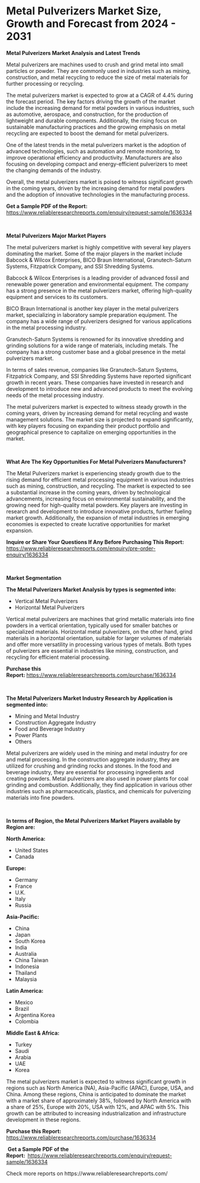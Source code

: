 <p><h1>Metal Pulverizers Market Size, Growth and Forecast from 2024 - 2031</h1></p><p><strong>Metal Pulverizers Market Analysis and Latest Trends</strong></p>
<p><p>Metal pulverizers are machines used to crush and grind metal into small particles or powder. They are commonly used in industries such as mining, construction, and metal recycling to reduce the size of metal materials for further processing or recycling.</p><p>The metal pulverizers market is expected to grow at a CAGR of 4.4% during the forecast period. The key factors driving the growth of the market include the increasing demand for metal powders in various industries, such as automotive, aerospace, and construction, for the production of lightweight and durable components. Additionally, the rising focus on sustainable manufacturing practices and the growing emphasis on metal recycling are expected to boost the demand for metal pulverizers.</p><p>One of the latest trends in the metal pulverizers market is the adoption of advanced technologies, such as automation and remote monitoring, to improve operational efficiency and productivity. Manufacturers are also focusing on developing compact and energy-efficient pulverizers to meet the changing demands of the industry.</p><p>Overall, the metal pulverizers market is poised to witness significant growth in the coming years, driven by the increasing demand for metal powders and the adoption of innovative technologies in the manufacturing process.</p></p>
<p><strong>Get a Sample PDF of the Report:&nbsp;</strong> <a href="https://www.reliableresearchreports.com/enquiry/request-sample/1636334">https://www.reliableresearchreports.com/enquiry/request-sample/1636334</a></p>
<p>&nbsp;</p>
<p><strong>Metal Pulverizers Major Market Players</strong></p>
<p><p>The metal pulverizers market is highly competitive with several key players dominating the market. Some of the major players in the market include Babcock & Wilcox Enterprises, BICO Braun International, Granutech-Saturn Systems, Fitzpatrick Company, and SSI Shredding Systems.</p><p>Babcock & Wilcox Enterprises is a leading provider of advanced fossil and renewable power generation and environmental equipment. The company has a strong presence in the metal pulverizers market, offering high-quality equipment and services to its customers.</p><p>BICO Braun International is another key player in the metal pulverizers market, specializing in laboratory sample preparation equipment. The company has a wide range of pulverizers designed for various applications in the metal processing industry.</p><p>Granutech-Saturn Systems is renowned for its innovative shredding and grinding solutions for a wide range of materials, including metals. The company has a strong customer base and a global presence in the metal pulverizers market.</p><p>In terms of sales revenue, companies like Granutech-Saturn Systems, Fitzpatrick Company, and SSI Shredding Systems have reported significant growth in recent years. These companies have invested in research and development to introduce new and advanced products to meet the evolving needs of the metal processing industry.</p><p>The metal pulverizers market is expected to witness steady growth in the coming years, driven by increasing demand for metal recycling and waste management solutions. The market size is projected to expand significantly, with key players focusing on expanding their product portfolio and geographical presence to capitalize on emerging opportunities in the market.</p></p>
<p>&nbsp;</p>
<p><strong>What Are The Key Opportunities For Metal Pulverizers Manufacturers?</strong></p>
<p><p>The Metal Pulverizers market is experiencing steady growth due to the rising demand for efficient metal processing equipment in various industries such as mining, construction, and recycling. The market is expected to see a substantial increase in the coming years, driven by technological advancements, increasing focus on environmental sustainability, and the growing need for high-quality metal powders. Key players are investing in research and development to introduce innovative products, further fueling market growth. Additionally, the expansion of metal industries in emerging economies is expected to create lucrative opportunities for market expansion.</p></p>
<p><strong>Inquire or Share Your Questions If Any Before Purchasing This Report:</strong> <a href="https://www.reliableresearchreports.com/enquiry/pre-order-enquiry/1636334">https://www.reliableresearchreports.com/enquiry/pre-order-enquiry/1636334</a></p>
<p>&nbsp;</p>
<p><strong>Market Segmentation</strong></p>
<p><strong>The Metal Pulverizers Market Analysis by types is segmented into:</strong></p>
<p><ul><li>Vertical Metal Pulverizers</li><li>Horizontal Metal Pulverizers</li></ul></p>
<p><p>Vertical metal pulverizers are machines that grind metallic materials into fine powders in a vertical orientation, typically used for smaller batches or specialized materials. Horizontal metal pulverizers, on the other hand, grind materials in a horizontal orientation, suitable for larger volumes of materials and offer more versatility in processing various types of metals. Both types of pulverizers are essential in industries like mining, construction, and recycling for efficient material processing.</p></p>
<p><strong>Purchase this Report:&nbsp;</strong><a href="https://www.reliableresearchreports.com/purchase/1636334">https://www.reliableresearchreports.com/purchase/1636334</a></p>
<p>&nbsp;</p>
<p><strong>The Metal Pulverizers Market Industry Research by Application is segmented into:</strong></p>
<p><ul><li>Mining and Metal Industry</li><li>Construction Aggregate Industry</li><li>Food and Beverage Industry</li><li>Power Plants</li><li>Others</li></ul></p>
<p><p>Metal pulverizers are widely used in the mining and metal industry for ore and metal processing. In the construction aggregate industry, they are utilized for crushing and grinding rocks and stones. In the food and beverage industry, they are essential for processing ingredients and creating powders. Metal pulverizers are also used in power plants for coal grinding and combustion. Additionally, they find application in various other industries such as pharmaceuticals, plastics, and chemicals for pulverizing materials into fine powders.</p></p>
<p>&nbsp;</p>
<p><strong>In terms of Region, the Metal Pulverizers Market Players available by Region are:</strong></p>
<p>
    <p> <strong> North America: </strong>
        <ul>
            <li>United States</li>
            <li>Canada</li>
        </ul>
        </p> 
    <p> <strong> Europe: </strong>
        <ul>
            <li>Germany</li>
            <li>France</li>
            <li>U.K.</li>
            <li>Italy</li>
            <li>Russia</li>
        </ul>
        </p> 
    <p> <strong> Asia-Pacific: </strong>
        <ul>
            <li>China</li>
            <li>Japan</li>
            <li>South Korea</li>
            <li>India</li>
            <li>Australia</li>
            <li>China Taiwan</li>
            <li>Indonesia</li>
            <li>Thailand</li>
            <li>Malaysia</li>
        </ul>
        </p> 
    <p> <strong> Latin America: </strong>
        <ul>
            <li>Mexico</li>
            <li>Brazil</li>
            <li>Argentina Korea</li>
            <li>Colombia</li>
        </ul>
        </p> 
    <p> <strong> Middle East & Africa: </strong>
        <ul>
            <li>Turkey</li>
            <li>Saudi</li>
            <li>Arabia</li>
            <li>UAE</li>
            <li>Korea</li>
        </ul>
    </p>
    </p>
<p><p>The metal pulverizers market is expected to witness significant growth in regions such as North America (NA), Asia-Pacific (APAC), Europe, USA, and China. Among these regions, China is anticipated to dominate the market with a market share of approximately 38%, followed by North America with a share of 25%, Europe with 20%, USA with 12%, and APAC with 5%. This growth can be attributed to increasing industrialization and infrastructure development in these regions.</p></p>
<p><strong>Purchase this Report: </strong><a href="https://www.reliableresearchreports.com/purchase/1636334">https://www.reliableresearchreports.com/purchase/1636334</a></p>
<p>&nbsp;<strong>Get a Sample PDF of the Report:&nbsp;&nbsp;</strong><a href="https://www.reliableresearchreports.com/enquiry/request-sample/1636334">https://www.reliableresearchreports.com/enquiry/request-sample/1636334</a></p>
<p><strong></strong></p>
<p>Check more reports on https://www.reliableresearchreports.com/</p>